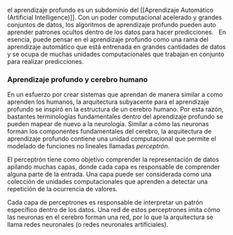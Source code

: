 el aprendizaje profundo es un subdominio del [[Aprendizaje Automático (Artificial Intelligence)]]. Con un poder computacional acelerado y grandes conjuntos de datos, los algoritmos de aprendizaje profundo pueden auto aprender patrones ocultos dentro de los datos para hacer predicciones.
 
En esencia, puede pensar en el aprendizaje profundo como una rama del aprendizaje automático que está entrenada en grandes cantidades de datos y se ocupa de muchas unidades computacionales que trabajan en conjunto para realizar predicciones.

### Aprendizaje profundo y cerebro humano

En un esfuerzo por crear sistemas que aprendan de manera similar a como aprenden los humanos, la arquitectura subyacente para el aprendizaje profundo se inspiró en la estructura de un cerebro humano. Por esta razón, bastantes terminologías fundamentales dentro del aprendizaje profundo se pueden mapear de nuevo a la neurología. Similar a cómo las neuronas forman los componentes fundamentales del cerebro, la arquitectura de aprendizaje profundo contiene una unidad computacional que permite el modelado de funciones no lineales llamadas _perceptrón_.

El perceptrón tiene como objetivo comprender la representación de datos apilando muchas capas, donde cada capa es responsable de comprender alguna parte de la entrada. Una capa puede ser considerada como una colección de unidades computacionales que aprenden a detectar una repetición de la ocurrencia de valores.

Cada capa de perceptrones es responsable de interpretar un patrón específico dentro de los datos. Una red de estos perceptrones imita cómo las neuronas en el cerebro forman una red, por lo que la arquitectura se llama redes neuronales (o redes neuronales artificiales).

